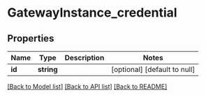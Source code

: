 # GatewayInstance_credential

## Properties
Name | Type | Description | Notes
------------ | ------------- | ------------- | -------------
**id** | **string** |  | [optional] [default to null]

[[Back to Model list]](../README.md#documentation-for-models) [[Back to API list]](../README.md#documentation-for-api-endpoints) [[Back to README]](../README.md)


